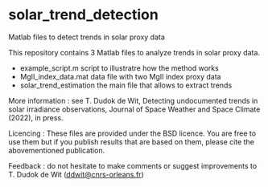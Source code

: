 # solar_trend_detection
Matlab files to detect trends in solar proxy data

This repository contains 3 Matlab files to analyze trends in solar proxy data.
- example_script.m    script to illustratre how the method works
- MgII_index_data.mat  data file with two MgII index proxy data
- solar_trend_estimation   the main file that allows to extract trends

More information : see T. Dudok de Wit, Detecting undocumented trends in solar irradiance observations, Journal of Space Weather and Space Climate (2022), in press.

Licencing : These files are provided under the BSD licence. You are free to use them but if you publish results that are based on them, please cite the abovementioned publication. 

Feedback : do not hesitate to make comments or suggest improvements to T. Dudok de Wit (ddwit@cnrs-orleans.fr)
